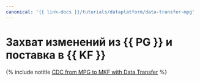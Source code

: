 ```yaml
---
canonical: '{{ link-docs }}/tutorials/dataplatform/data-transfer-mpg'
---
```


# Захват изменений из {{ PG }} и поставка в {{ KF }}

{% include notitle [CDC from MPG to MKF with Data Transfer](../../_tutorials/dataplatform/data-transfer-mpg.md) %}
